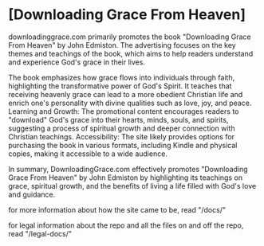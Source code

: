 # [Downloading Grace From Heaven]

downloadinggrace.com primarily promotes the book "Downloading Grace From Heaven" by John Edmiston. The advertising focuses on the key themes and teachings of the book, which aims to help readers understand and experience God's grace in their lives.

The book emphasizes how grace flows into individuals through faith, highlighting the transformative power of God's Spirit. It teaches that receiving heavenly grace can lead to a more obedient Christian life and enrich one's personality with divine qualities such as love, joy, and peace.
Learning and Growth: The promotional content encourages readers to "download" God's grace into their hearts, minds, souls, and spirits, suggesting a process of spiritual growth and deeper connection with Christian teachings.
Accessibility: The site likely provides options for purchasing the book in various formats, including Kindle and physical copies, making it accessible to a wide audience.

In summary, DownloadingGrace.com effectively promotes "Downloading Grace From Heaven" by John Edmiston by highlighting its teachings on grace, spiritual growth, and the benefits of living a life filled with God's love and guidance.

for more information about how the site came to be, read "/docs/"

for legal information about the repo and all the files on and off the repo, read "/legal-docs/"